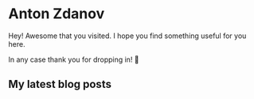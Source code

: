 # Anton Zdanov

Hey! Awesome that you visited. I hope you find something useful for you here.

In any case thank you for dropping in! 🙂

<!--
**azdanov/azdanov** is a ✨ _special_ ✨ repository because its `README.md` (this file) appears on your GitHub profile.

Here are some ideas to get you started:

- 🔭 I’m currently working on ...
- 🌱 I’m currently learning ...
- 👯 I’m looking to collaborate on ...
- 🤔 I’m looking for help with ...
- 💬 Ask me about ...
- 📫 How to reach me: ...
- 😄 Pronouns: ...
- ⚡ Fun fact: ...
-->

## My latest blog posts
<!-- BLOG-POST-LIST:START -->
<!-- BLOG-POST-LIST:END -->
